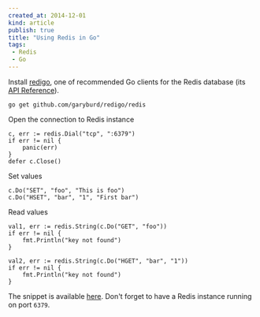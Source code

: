 ```yaml
---
created_at: 2014-12-01
kind: article
publish: true
title: "Using Redis in Go"
tags:
 - Redis
 - Go
---
```


Install [redigo][1], one of recommended Go clients for the Redis database (its
[API Reference][2]).

```
go get github.com/garyburd/redigo/redis
```

Open the connection to Redis instance

```
c, err := redis.Dial("tcp", ":6379")
if err != nil {
    panic(err)
}
defer c.Close()
```

Set values

```
c.Do("SET", "foo", "This is foo")
c.Do("HSET", "bar", "1", "First bar")
```

Read values

```
val1, err := redis.String(c.Do("GET", "foo"))
if err != nil {
    fmt.Println("key not found")
}

val2, err := redis.String(c.Do("HGET", "bar", "1"))
if err != nil {
    fmt.Println("key not found")
}
```

The snippet is available [here][4]. Don't forget to have a Redis instance running
on port `6379`.

[1]: http://github.com/garyburd/redigo
[2]: http://godoc.org/github.com/garyburd/redigo/redis
[4]: https://gist.github.com/zaiste/47edd23368f63f8bd1c0

